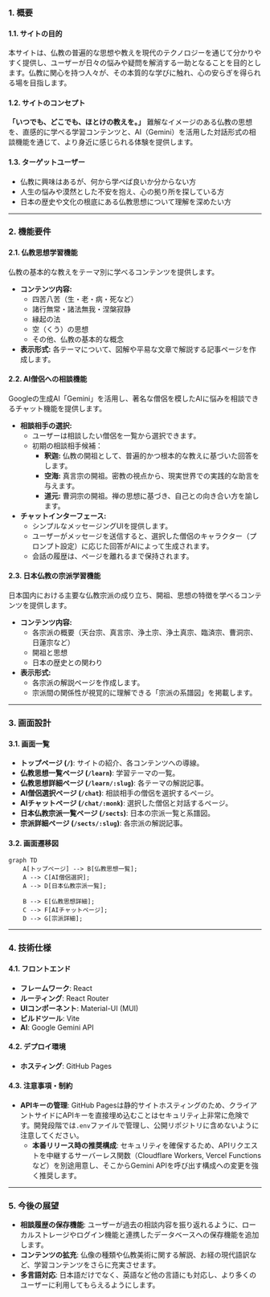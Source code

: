 ### 1\. 概要

#### 1.1. サイトの目的

本サイトは、仏教の普遍的な思想や教えを現代のテクノロジーを通じて分かりやすく提供し、ユーザーが日々の悩みや疑問を解消する一助となることを目的とします。仏教に関心を持つ人々が、その本質的な学びに触れ、心の安らぎを得られる場を目指します。

#### 1.2. サイトのコンセプト

**「いつでも、どこでも、ほとけの教えを。」**
難解なイメージのある仏教の思想を、直感的に学べる学習コンテンツと、AI（Gemini）を活用した対話形式の相談機能を通じて、より身近に感じられる体験を提供します。

#### 1.3. ターゲットユーザー

  * 仏教に興味はあるが、何から学べば良いか分からない方
  * 人生の悩みや漠然とした不安を抱え、心の拠り所を探している方
  * 日本の歴史や文化の根底にある仏教思想について理解を深めたい方

-----

### 2\. 機能要件

#### 2.1. 仏教思想学習機能

仏教の基本的な教えをテーマ別に学べるコンテンツを提供します。

  * **コンテンツ内容:**
      * 四苦八苦（生・老・病・死など）
      * 諸行無常・諸法無我・涅槃寂静
      * 縁起の法
      * 空（くう）の思想
      * その他、仏教の基本的な概念
  * **表示形式:** 各テーマについて、図解や平易な文章で解説する記事ページを作成します。

#### 2.2. AI僧侶への相談機能

Googleの生成AI「Gemini」を活用し、著名な僧侶を模したAIに悩みを相談できるチャット機能を提供します。

  * **相談相手の選択:**
      * ユーザーは相談したい僧侶を一覧から選択できます。
      * 初期の相談相手候補：
          * **釈迦:** 仏教の開祖として、普遍的かつ根本的な教えに基づいた回答をします。
          * **空海:** 真言宗の開祖。密教の視点から、現実世界での実践的な助言を与えます。
          * **道元:** 曹洞宗の開祖。禅の思想に基づき、自己との向き合い方を諭します。
  * **チャットインターフェース:**
      * シンプルなメッセージングUIを提供します。
      * ユーザーがメッセージを送信すると、選択した僧侶のキャラクター（プロンプト設定）に応じた回答がAIによって生成されます。
      * 会話の履歴は、ページを離れるまで保持されます。

#### 2.3. 日本仏教の宗派学習機能

日本国内における主要な仏教宗派の成り立ち、開祖、思想の特徴を学べるコンテンツを提供します。

  * **コンテンツ内容:**
      * 各宗派の概要（天台宗、真言宗、浄土宗、浄土真宗、臨済宗、曹洞宗、日蓮宗など）
      * 開祖と思想
      * 日本の歴史との関わり
  * **表示形式:**
      * 各宗派の解説ページを作成します。
      * 宗派間の関係性が視覚的に理解できる「宗派の系譜図」を掲載します。

-----

### 3\. 画面設計

#### 3.1. 画面一覧

  * **トップページ (`/`)**: サイトの紹介、各コンテンツへの導線。
  * **仏教思想一覧ページ (`/learn`)**: 学習テーマの一覧。
  * **仏教思想詳細ページ (`/learn/:slug`)**: 各テーマの解説記事。
  * **AI僧侶選択ページ (`/chat`)**: 相談相手の僧侶を選択するページ。
  * **AIチャットページ (`/chat/:monk`)**: 選択した僧侶と対話するページ。
  * **日本仏教宗派一覧ページ (`/sects`)**: 日本の宗派一覧と系譜図。
  * **宗派詳細ページ (`/sects/:slug`)**: 各宗派の解説記事。

#### 3.2. 画面遷移図

```mermaid
graph TD
    A[トップページ] --> B[仏教思想一覧];
    A --> C[AI僧侶選択];
    A --> D[日本仏教宗派一覧];

    B --> E[仏教思想詳細];
    C --> F[AIチャットページ];
    D --> G[宗派詳細];
```

-----

### 4\. 技術仕様

#### 4.1. フロントエンド

  * **フレームワーク**: React
  * **ルーティング**: React Router
  * **UIコンポーネント**: Material-UI (MUI)
  * **ビルドツール**: Vite
  * **AI**: Google Gemini API

#### 4.2. デプロイ環境

  * **ホスティング**: GitHub Pages

#### 4.3. 注意事項・制約

  * **APIキーの管理**: GitHub Pagesは静的サイトホスティングのため、クライアントサイドにAPIキーを直接埋め込むことはセキュリティ上非常に危険です。開発段階では`.env`ファイルで管理し、公開リポジトリに含めないように注意してください。
      * **本番リリース時の推奨構成**: セキュリティを確保するため、APIリクエストを中継するサーバーレス関数（Cloudflare Workers, Vercel Functionsなど）を別途用意し、そこからGemini APIを呼び出す構成への変更を強く推奨します。

-----

### 5\. 今後の展望

  * **相談履歴の保存機能**: ユーザーが過去の相談内容を振り返れるように、ローカルストレージやログイン機能と連携したデータベースへの保存機能を追加します。
  * **コンテンツの拡充**: 仏像の種類や仏教美術に関する解説、お経の現代語訳など、学習コンテンツをさらに充実させます。
  * **多言語対応**: 日本語だけでなく、英語など他の言語にも対応し、より多くのユーザーに利用してもらえるようにします。